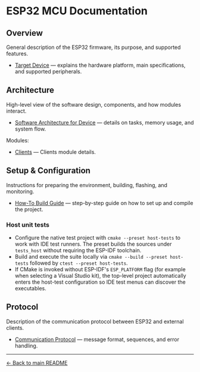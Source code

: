 # ESP32 MCU Documentation

## Overview  
General description of the ESP32 firmware, its purpose, and supported features.  
- [Target Device](../docs/device/target.md) — explains the hardware platform, main specifications, and supported peripherals.  

## Architecture  
High-level view of the software design, components, and how modules interact.  
- [Software Architecture for Device](../docs/device/architecture.md) — details on tasks, memory usage, and system flow.

Modules:
- [Clients](../docs/device/module-clients.md) — Clients module details.

## Setup & Configuration
Instructions for preparing the environment, building, flashing, and monitoring.
- [How-To Build Guide](../docs/device/howto.md) — step-by-step guide on how to set up and compile the project.

### Host unit tests
- Configure the native test project with `cmake --preset host-tests` to work with IDE test runners. The preset builds the sources under `tests_host` without requiring the ESP-IDF toolchain.
- Build and execute the suite locally via `cmake --build --preset host-tests` followed by `ctest --preset host-tests`.
- If CMake is invoked without ESP-IDF's `ESP_PLATFORM` flag (for example when selecting a Visual Studio kit), the top-level project automatically enters the host-test configuration so IDE test menus can discover the executables.

## Protocol
Description of the communication protocol between ESP32 and external clients.
- [Communication Protocol](../docs/general/protocol.md) — message format, sequences, and error handling.

---

[← Back to main README](../README.md)
